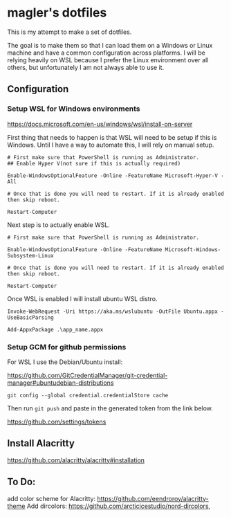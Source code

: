 # magler's dotfiles
This is my attempt to make a set of dotfiles.

The goal is to make them so that I can load them on a Windows or Linux machine and have a common configuration across platforms. I will be relying heavily on WSL because I prefer the Linux environment over all others, but unfortunately I am not always able to use it.

## Configuration
### Setup WSL for Windows environments

https://docs.microsoft.com/en-us/windows/wsl/install-on-server

First thing that needs to happen is that WSL will need to be setup if this is Windows. Until I have a way to automate this, I will rely on manual setup.

```
# First make sure that PowerShell is running as Administrator.
## Enable Hyper V(not sure if this is actually required)

Enable-WindowsOptionalFeature -Online -FeatureName Microsoft-Hyper-V -All

# Once that is done you will need to restart. If it is already enabled then skip reboot.

Restart-Computer
```
Next step is to actually enable WSL.

```
# First make sure that PowerShell is running as Administrator.

Enable-WindowsOptionalFeature -Online -FeatureName Microsoft-Windows-Subsystem-Linux

# Once that is done you will need to restart. If it is already enabled then skip reboot.

Restart-Computer
```

Once WSL is enabled I will install ubuntu WSL distro.
```
Invoke-WebRequest -Uri https://aka.ms/wslubuntu -OutFile Ubuntu.appx -UseBasicParsing

Add-AppxPackage .\app_name.appx
 ```
### Setup GCM for github permissions

For WSL I use the Debian/Ubuntu install:

https://github.com/GitCredentialManager/git-credential-manager#ubuntudebian-distributions

```
git config --global credential.credentialStore cache
```
Then run `git push` and paste in the generated token from the link below.

https://github.com/settings/tokens


## Install Alacritty
https://github.com/alacritty/alacritty#installation


## To Do:
add color scheme for Alacritty: https://github.com/eendroroy/alacritty-theme
Add dircolors: https://github.com/arcticicestudio/nord-dircolors,
